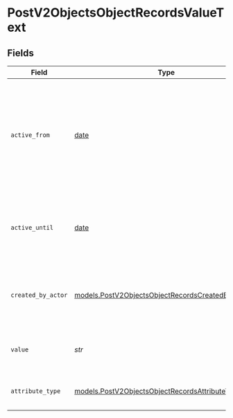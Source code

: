 # PostV2ObjectsObjectRecordsValueText


## Fields

| Field                                                                                                                       | Type                                                                                                                        | Required                                                                                                                    | Description                                                                                                                 | Example                                                                                                                     |
| --------------------------------------------------------------------------------------------------------------------------- | --------------------------------------------------------------------------------------------------------------------------- | --------------------------------------------------------------------------------------------------------------------------- | --------------------------------------------------------------------------------------------------------------------------- | --------------------------------------------------------------------------------------------------------------------------- |
| `active_from`                                                                                                               | [date](https://docs.python.org/3/library/datetime.html#date-objects)                                                        | :heavy_check_mark:                                                                                                          | The point in time at which this value was made "active". `active_from` can be considered roughly analogous to `created_at`. | 2023-01-01T15:00:00.000000000Z                                                                                              |
| `active_until`                                                                                                              | [date](https://docs.python.org/3/library/datetime.html#date-objects)                                                        | :heavy_check_mark:                                                                                                          | The point in time at which this value was deactivated. If `null`, the value is active.                                      | 2023-01-01T15:00:00.000000000Z                                                                                              |
| `created_by_actor`                                                                                                          | [models.PostV2ObjectsObjectRecordsCreatedByActor16](../models/postv2objectsobjectrecordscreatedbyactor16.md)                | :heavy_check_mark:                                                                                                          | The actor that created this value.                                                                                          | {<br/>"type": "workspace-member",<br/>"id": "50cf242c-7fa3-4cad-87d0-75b1af71c57b"<br/>}                                    |
| `value`                                                                                                                     | *str*                                                                                                                       | :heavy_check_mark:                                                                                                          | A raw text field. Values are limited to 10MB.                                                                               | Lorem ipsum dolor sit amet, consectetur adipiscing elit, sed do eiusmod tempor incididunt ut labore et dolore magna aliqua. |
| `attribute_type`                                                                                                            | [models.PostV2ObjectsObjectRecordsAttributeTypeText](../models/postv2objectsobjectrecordsattributetypetext.md)              | :heavy_check_mark:                                                                                                          | The attribute type of the value.                                                                                            | text                                                                                                                        |